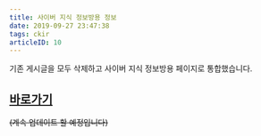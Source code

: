```yaml
---
title: 사이버 지식 정보방용 정보
date: 2019-09-27 23:47:38
tags: ckir
articleID: 10
---
```


기존 게시글을 모두 삭제하고 사이버 지식 정보방용 페이지로 통합했습니다.  

## [바로가기](../ckir)
~~(계속 업데이트 할 예정입니다)~~
